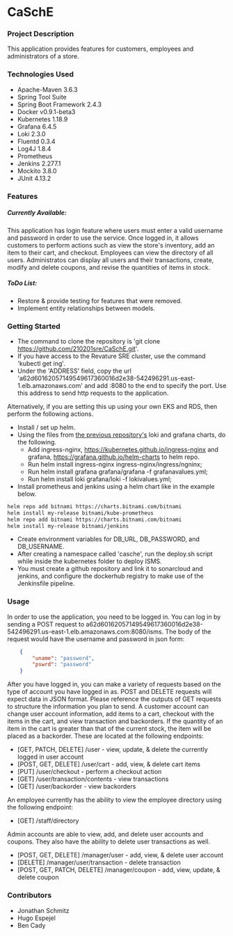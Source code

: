 # CaSchE

### Project Description
This application provides features for customers, employees and administrators of a store. 

### Technologies Used
* Apache-Maven 3.6.3
* Spring Tool Suite
* Spring Boot Framework 2.4.3
* Docker v0.9.1-beta3
* Kubernetes 1.18.9
* Grafana 6.4.5
* Loki 2.3.0
* Fluentd 0.3.4
* Log4J 1.8.4
* Prometheus
* Jenkins 2.277.1
* Mockito 3.8.0
* JUnit 4.13.2

### Features
##### Currently Available:
This application has login feature where users must enter a valid username and password in order to use the service. Once logged in, it allows customers to perform actions such as view the store's inventory, add an item to their cart, and checkout. Employees can view the directory of all users. Administratos can display all users and their transactions, create, modify and delete coupons, and revise the quantities of items in stock.

##### ToDo List:
- Restore & provide testing for features that were removed.
- Implement entity relationships between models.


### Getting Started
* The command to clone the repository is 'git clone https://github.com/210201sre/CaSchE.git'.
* If you have access to the Revature SRE cluster, use the command 'kubectl get ing'.
* Under the 'ADDRESS' field, copy the url 'a62d60162057149549617360016d2e38-542496291.us-east-1.elb.amazonaws.com' and add :8080 to the end to specify the port. Use this address to send http requests to the application.

Alternatively, if you are setting this up using your own EKS and RDS, then perform the following actions.
* Install / set up helm.
* Using the files from [the previous repository's](https://github.com/210201sre/JonathanSchmitz-p1/tree/main/Project1/kubernetes) loki and grafana charts, do the following.
  * Add ingress-nginx, https://kubernetes.github.io/ingress-nginx and grafana, https://grafana.github.io/helm-charts to helm repo.
  * Run helm install ingress-nginx ingress-nginx/ingress/ngninx;
  * Run helm install grafana grafana/grafana -f grafanavalues.yml;
  * Run helm install loki grafana/loki -f lokivalues.yml;
* Install prometheus and jenkins using a helm chart like in the example below.
```sh
helm repo add bitnami https://charts.bitnami.com/bitnami
helm install my-release bitnami/kube-prometheus
helm repo add bitnami https://charts.bitnami.com/bitnami
helm install my-release bitnami/jenkins
```
* Create environment variables for DB_URL, DB_PASSWORD, and DB_USERNAME.
* After creating a namespace called 'casche', run the deploy.sh script while inside the kubernetes folder to deploy ISMS.
* You must create a github repository and link it to sonarcloud and jenkins, and configure the dockerhub registry to make use of the Jenkinsfile pipeline.

### Usage

In order to use the application, you need to be logged in. You can log in by sending a POST request to a62d60162057149549617360016d2e38-542496291.us-east-1.elb.amazonaws.com:8080/isms. The body of the request would have the username and password in json form:
```JSON
    {
        "uname": "password",
        "pswrd": "password"
    }
```

After you have logged in, you can make a variety of requests based on the type of account you have logged in as. POST and DELETE requests will expect data in JSON format. Please reference the outputs of GET requests to structure the information you plan to send.
A customer account can change user account information, add items to a cart, checkout with the items in the cart, and view transaction and backorders. If the quantity of an item in the cart is greater than that of the current stock, the item will be placed as a backorder. These are located at the following endpoints:
- \[GET, PATCH, DELETE]  /user - view, update, & delete the currently logged in user account
- \[POST, GET, DELETE]  /user/cart - add, view, & delete cart items
- \[PUT]  /user/checkout - perform a checkout action
- \[GET]  /user/transaction/contents - view transactions
- \[GET]  /user/backorder - view backorders

An employee currently has the ability to view the employee directory using the following endpoint:
- \[GET]  /staff/directory

Admin accounts are able to view, add, and delete user accounts and coupons. They also have the ability to delete user transactions as well.
- \[POST, GET, DELETE]  /manager/user - add, view, & delete user account
- \[DELETE]  /manager/user/transaction - delete transaction
- \[POST, GET, PATCH, DELETE]  /manager/coupon - add, view, update, & delete coupon


### Contributors
* Jonathan Schmitz
* Hugo Espejel
* Ben Cady
